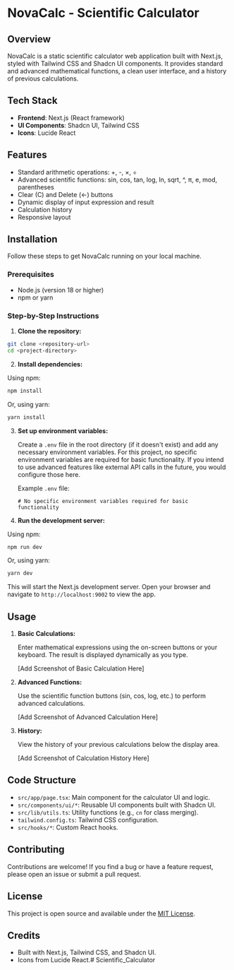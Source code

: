 # NovaCalc - Scientific Calculator

## Overview

NovaCalc is a static scientific calculator web application built with Next.js, styled with Tailwind CSS and Shadcn UI components. It provides standard and advanced mathematical functions, a clean user interface, and a history of previous calculations.

## Tech Stack

-   **Frontend**: Next.js (React framework)
-   **UI Components**: Shadcn UI, Tailwind CSS
-   **Icons**: Lucide React

## Features

-   Standard arithmetic operations: +, -, ×, ÷
-   Advanced scientific functions: sin, cos, tan, log, ln, sqrt, ^, π, e, mod, parentheses
-   Clear (C) and Delete (←) buttons
-   Dynamic display of input expression and result
-   Calculation history
-   Responsive layout

## Installation

Follow these steps to get NovaCalc running on your local machine.

### Prerequisites

-   Node.js (version 18 or higher)
-   npm or yarn

### Step-by-Step Instructions

1.  **Clone the repository:**

```bash
git clone <repository-url>
cd <project-directory>
```

2.  **Install dependencies:**

Using npm:

```bash
npm install
```

Or, using yarn:

```bash
yarn install
```

3.  **Set up environment variables:**

    Create a `.env` file in the root directory (if it doesn't exist) and add any necessary environment variables. For this project, no specific environment variables are required for basic functionality.  If you intend to use advanced features like external API calls in the future, you would configure those here.

    Example `.env` file:

    ```
    # No specific environment variables required for basic functionality
    ```

4.  **Run the development server:**

Using npm:

```bash
npm run dev
```

Or, using yarn:

```bash
yarn dev
```

This will start the Next.js development server. Open your browser and navigate to `http://localhost:9002` to view the app.

## Usage

1.  **Basic Calculations:**

    Enter mathematical expressions using the on-screen buttons or your keyboard. The result is displayed dynamically as you type.

    [Add Screenshot of Basic Calculation Here]

2.  **Advanced Functions:**

    Use the scientific function buttons (sin, cos, log, etc.) to perform advanced calculations.

    [Add Screenshot of Advanced Calculation Here]

3.  **History:**

    View the history of your previous calculations below the display area.

    [Add Screenshot of Calculation History Here]

## Code Structure

-   `src/app/page.tsx`: Main component for the calculator UI and logic.
-   `src/components/ui/*`: Reusable UI components built with Shadcn UI.
-   `src/lib/utils.ts`: Utility functions (e.g., `cn` for class merging).
-   `tailwind.config.ts`: Tailwind CSS configuration.
-   `src/hooks/*`: Custom React hooks.

## Contributing

Contributions are welcome! If you find a bug or have a feature request, please open an issue or submit a pull request.

## License

This project is open source and available under the [MIT License](LICENSE).

## Credits

-   Built with Next.js, Tailwind CSS, and Shadcn UI.
-   Icons from Lucide React.# Scientific_Calculator

